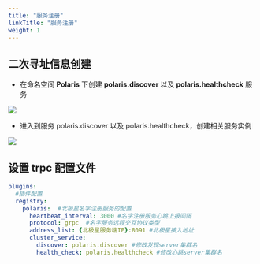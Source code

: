 ```yaml
---
title: "服务注册"
linkTitle: "服务注册"
weight: 1
---
```


## 二次寻址信息创建

- 在命名空间 **Polaris** 下创建 **polaris.discover** 以及 **polaris.healthcheck** 服务

![](../images/create_discover_service.png)

- 进入到服务 polaris.discover 以及 polaris.healthcheck，创建相关服务实例

![](../images/create_discover_instance.png)

## 设置 trpc 配置文件

```yaml
plugins:
  #插件配置
  registry:
    polaris:  #北极星名字注册服务的配置
      heartbeat_interval: 3000 #名字注册服务⼼跳上报间隔
      protocol: grpc  #名字服务远程交互协议类型
      address_list: {北极星服务端IP}:8091 #北极星接⼊地址
      cluster_service:
        discover: polaris.discover #修改发现server集群名
        health_check: polaris.healthcheck #修改⼼跳server集群名
```
